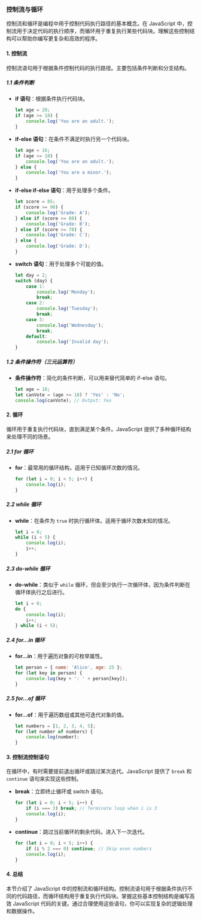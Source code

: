 ###  控制流与循环

控制流和循环是编程中用于控制代码执行路径的基本概念。在 JavaScript 中，控制流用于决定代码的执行顺序，而循环用于重复执行某些代码块。理解这些控制结构可以帮助你编写更复杂和高效的程序。

#### 1. 控制流

控制流语句用于根据条件控制代码的执行路径。主要包括条件判断和分支结构。

##### **1.1 条件判断**

- **if 语句**：根据条件执行代码块。
  
  ```javascript
  let age = 20;
  if (age >= 18) {
      console.log('You are an adult.');
  }
  ```

- **if-else 语句**：在条件不满足时执行另一个代码块。
  
  ```javascript
  let age = 16;
  if (age >= 18) {
      console.log('You are an adult.');
  } else {
      console.log('You are a minor.');
  }
  ```

- **if-else if-else 语句**：用于处理多个条件。
  
  ```javascript
  let score = 85;
  if (score >= 90) {
      console.log('Grade: A');
  } else if (score >= 80) {
      console.log('Grade: B');
  } else if (score >= 70) {
      console.log('Grade: C');
  } else {
      console.log('Grade: D');
  }
  ```

- **switch 语句**：用于处理多个可能的值。
  
  ```javascript
  let day = 2;
  switch (day) {
      case 1:
          console.log('Monday');
          break;
      case 2:
          console.log('Tuesday');
          break;
      case 3:
          console.log('Wednesday');
          break;
      default:
          console.log('Invalid day');
  }
  ```

##### **1.2 条件操作符（三元运算符）**

- **条件操作符**：简化的条件判断，可以用来替代简单的 if-else 语句。
  
  ```javascript
  let age = 18;
  let canVote = (age >= 18) ? 'Yes' : 'No';
  console.log(canVote); // Output: Yes
  ```

#### 2. 循环

循环用于重复执行代码块，直到满足某个条件。JavaScript 提供了多种循环结构来处理不同的场景。

##### **2.1 for 循环**

- **for**：最常用的循环结构，适用于已知循环次数的情况。
  
  ```javascript
  for (let i = 0; i < 5; i++) {
      console.log(i);
  }
  ```

##### **2.2 while 循环**

- **while**：在条件为 `true` 时执行循环体。适用于循环次数未知的情况。
  
  ```javascript
  let i = 0;
  while (i < 5) {
      console.log(i);
      i++;
  }
  ```

##### **2.3 do-while 循环**

- **do-while**：类似于 `while` 循环，但会至少执行一次循环体，因为条件判断在循环体执行之后进行。
  
  ```javascript
  let i = 0;
  do {
      console.log(i);
      i++;
  } while (i < 5);
  ```

##### **2.4 for...in 循环**

- **for...in**：用于遍历对象的可枚举属性。
  
  ```javascript
  let person = { name: 'Alice', age: 25 };
  for (let key in person) {
      console.log(key + ': ' + person[key]);
  }
  ```

##### **2.5 for...of 循环**

- **for...of**：用于遍历数组或其他可迭代对象的值。
  
  ```javascript
  let numbers = [1, 2, 3, 4, 5];
  for (let number of numbers) {
      console.log(number);
  }
  ```

#### 3. 控制流控制语句

在循环中，有时需要提前退出循环或跳过某次迭代。JavaScript 提供了 `break` 和 `continue` 语句来实现这些控制。

- **break**：立即终止循环或 switch 语句。
  
  ```javascript
  for (let i = 0; i < 5; i++) {
      if (i === 3) break; // Terminate loop when i is 3
      console.log(i);
  }
  ```

- **continue**：跳过当前循环的剩余代码，进入下一次迭代。
  
  ```javascript
  for (let i = 0; i < 5; i++) {
      if (i % 2 === 0) continue; // Skip even numbers
      console.log(i);
  }
  ```

#### 4. 总结

本节介绍了 JavaScript 中的控制流和循环结构。控制流语句用于根据条件执行不同的代码路径，而循环结构用于重复执行代码块。掌握这些基本控制结构是编写高效 JavaScript 代码的关键。通过合理使用这些语句，你可以实现复杂的逻辑处理和数据操作。